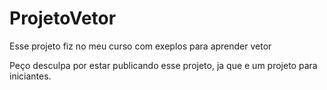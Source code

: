 # ProjetoVetor
Esse projeto fiz no meu curso com exeplos para aprender vetor

Peço desculpa por estar publicando esse projeto, ja que e um projeto para iniciantes.
